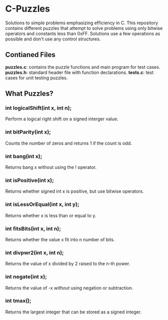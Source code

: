 # C-Puzzles
Solutions to simple problems emphasizing efficiency in C. This repository contains different puzzles that attempt to solve problems using only bitwise operators and constants less than 0xFF. Solutions use a few operations as possible and don't use any control structures.
## Contianed Files
**puzzles.c**: contains the puzzle functions and main program for test cases. 
**puzzles.h**: standard header file with function declarations.
**tests.c**: test cases for unit testing puzzles.

## What Puzzles?
### int logicalShift(int x, int n);
Perform a logical right shift on a signed interger value.
### int bitParity(int x);
Counts the number of zeros and returns 1 if the count is odd.
### int bang(int x);
Returns bang x without using the ! operator.
### int isPositive(int x);
Returns whether signed int x is positive, but use bitwise operators.
### int isLessOrEqual(int x, int y);
Returns whether x is less than or equal to y.
### int fitsBits(int x, int n);
Returns whether the value x fit into n number of bits.
### int divpwr2(int x, int n);
Returns the value of x divided by 2 raised to the n-th power.
### int negate(int x);
Returns the value of -x _without_ using negation or subtraction.
### int tmax();
Returns the largest integer that can be stored as a signed integer.
